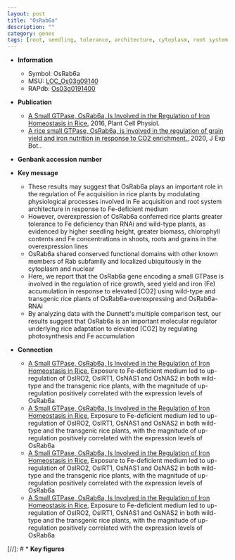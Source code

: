```yaml
---
layout: post
title: "OsRab6a"
description: ""
category: genes
tags: [root, seedling, tolerance, architecture, cytoplasm, root system architecture, seed, photosynthesis, yield, iron, Fe, Fe accumulation]
---
```


* **Information**  
    + Symbol: OsRab6a  
    + MSU: [LOC_Os03g09140](http://rice.plantbiology.msu.edu/cgi-bin/ORF_infopage.cgi?orf=LOC_Os03g09140)  
    + RAPdb: [Os03g0191400](http://rapdb.dna.affrc.go.jp/viewer/gbrowse_details/irgsp1?name=Os03g0191400)  

* **Publication**  
    + [A Small GTPase, OsRab6a, Is Involved in the Regulation of Iron Homeostasis in Rice](http://www.ncbi.nlm.nih.gov/pubmed?term=A+Small+GTPase,+OsRab6a,+Is+Involved+in+the+Regulation+of+Iron+Homeostasis+in+Rice%5BTitle%5D), 2016, Plant Cell Physiol.
    + [A rice small GTPase, OsRab6a, is involved in the regulation of grain yield and iron nutrition in response to CO2 enrichment.](http://www.ncbi.nlm.nih.gov/pubmed?term=A+rice+small+GTPase,+OsRab6a,+is+involved+in+the+regulation+of+grain+yield+and+iron+nutrition+in+response+to+CO2+enrichment.%5BTitle%5D), 2020, J Exp Bot..

* **Genbank accession number**  

* **Key message**  
    + These results may suggest that OsRab6a plays an important role in the regulation of Fe acquisition in rice plants by modulating physiological processes involved in Fe acquisition and root system architecture in response to Fe-deficient medium
    + However, overexpression of OsRab6a conferred rice plants greater tolerance to Fe deficiency than RNAi and wild-type plants, as evidenced by higher seedling height, greater biomass, chlorophyll contents and Fe concentrations in shoots, roots and grains in the overexpression lines
    + OsRab6a shared conserved functional domains with other known members of Rab subfamily and localized ubiquitously in the cytoplasm and nuclear
    + Here, we report that the OsRab6a gene encoding a small GTPase is involved in the regulation of rice growth, seed yield and iron (Fe) accumulation in response to elevated [CO2] using wild-type and transgenic rice plants of OsRab6a-overexpressing and OsRab6a-RNAi
    + By analyzing data with the Dunnett's multiple comparison test, our results suggest that OsRab6a is an important molecular regulator underlying rice adaptation to elevated [CO2] by regulating photosynthesis and Fe accumulation

* **Connection**  
    + [A Small GTPase, OsRab6a, Is Involved in the Regulation of Iron Homeostasis in Rice](http://www.ncbi.nlm.nih.gov/pubmed?term=A+Small+GTPase,+OsRab6a,+Is+Involved+in+the+Regulation+of+Iron+Homeostasis+in+Rice%5BTitle%5D), Exposure to Fe-deficient medium led to up-regulation of OsIRO2, OsIRT1, OsNAS1 and OsNAS2 in both wild-type and the transgenic rice plants, with the magnitude of up-regulation positively correlated with the expression levels of OsRab6a
    + [A Small GTPase, OsRab6a, Is Involved in the Regulation of Iron Homeostasis in Rice](http://www.ncbi.nlm.nih.gov/pubmed?term=A+Small+GTPase,+OsRab6a,+Is+Involved+in+the+Regulation+of+Iron+Homeostasis+in+Rice%5BTitle%5D), Exposure to Fe-deficient medium led to up-regulation of OsIRO2, OsIRT1, OsNAS1 and OsNAS2 in both wild-type and the transgenic rice plants, with the magnitude of up-regulation positively correlated with the expression levels of OsRab6a
    + [A Small GTPase, OsRab6a, Is Involved in the Regulation of Iron Homeostasis in Rice](http://www.ncbi.nlm.nih.gov/pubmed?term=A+Small+GTPase,+OsRab6a,+Is+Involved+in+the+Regulation+of+Iron+Homeostasis+in+Rice%5BTitle%5D), Exposure to Fe-deficient medium led to up-regulation of OsIRO2, OsIRT1, OsNAS1 and OsNAS2 in both wild-type and the transgenic rice plants, with the magnitude of up-regulation positively correlated with the expression levels of OsRab6a
    + [A Small GTPase, OsRab6a, Is Involved in the Regulation of Iron Homeostasis in Rice](http://www.ncbi.nlm.nih.gov/pubmed?term=A+Small+GTPase,+OsRab6a,+Is+Involved+in+the+Regulation+of+Iron+Homeostasis+in+Rice%5BTitle%5D), Exposure to Fe-deficient medium led to up-regulation of OsIRO2, OsIRT1, OsNAS1 and OsNAS2 in both wild-type and the transgenic rice plants, with the magnitude of up-regulation positively correlated with the expression levels of OsRab6a

[//]: # * **Key figures**  


